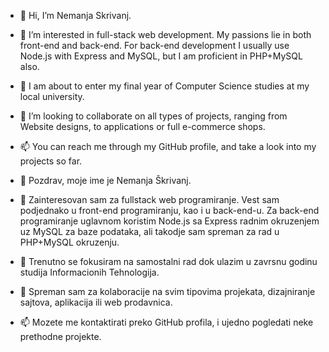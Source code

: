 - 👋 Hi, I’m Nemanja Skrivanj.
- 👀 I’m interested in full-stack web development. My passions lie in both front-end and back-end. For back-end development I usually use Node.js with Express and MySQL, but I am proficient in PHP+MySQL also.
- 🌱 I am about to enter my final year of Computer Science studies at my local university. 
- 💞️ I’m looking to collaborate on all types of projects, ranging from Website designs, to applications or full e-commerce shops.
- 📫 You can reach me through my GitHub profile, and take a look into my projects so far.


- 👋 Pozdrav, moje ime je Nemanja Škrivanj.
- 👀 Zainteresovan sam za fullstack web programiranje. Vest sam podjednako u front-end programiranju, kao i u back-end-u. Za back-end programiranje uglavnom koristim Node.js sa Express radnim okruzenjem uz MySQL za baze podataka, ali takodje sam spreman za rad u PHP+MySQL okruzenju.
- 🌱 Trenutno se fokusiram na samostalni rad dok ulazim u zavrsnu godinu studija Informacionih Tehnologija.
- 💞️ Spreman sam za kolaboracije na svim tipovima projekata, dizajniranje sajtova, aplikacija ili web prodavnica.
- 📫 Mozete me kontaktirati preko GitHub profila, i ujedno pogledati neke prethodne projekte.
